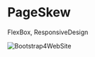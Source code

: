 # PageSkew
FlexBox, ResponsiveDesign

![Bootstrap4WebSite ](https://user-images.githubusercontent.com/20869495/53709406-7ed71580-3e0e-11e9-85de-6df83fc7881f.png)
